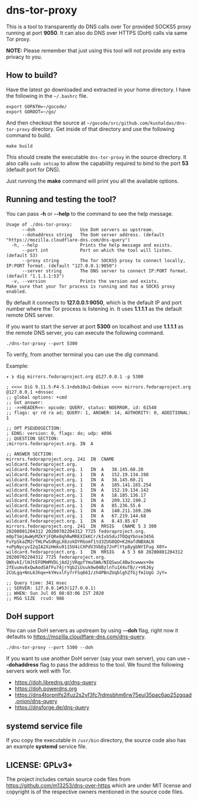 # dns-tor-proxy

This is a tool to transparently do DNS calls over Tor provided SOCKS5 proxy
running at port **9050**. It can also do DNS over HTTPS (DoH) calls via same
Tor proxy.

**NOTE:** Please remember that just using this tool will not provide any extra privacy to you.


## How to build?

Have the latest *go* downloaded and extracted in your home directory. I have
the following in the `~/.bashrc` file.

```
export GOPATH=~/gocode/
export GOROOT=~/go/
```

And then checkout the source at
`~/gocode/src/github.com/kushaldas/dns-tor-proxy` directory. Get inside of that
directory and use the following command to build.

```
make build
```

This should create the executable `dns-tor-proxy` in the source directory. It
also calls `sudo setcap` to allow the capability required to bind to the port
**53** (default port for DNS).

Just running the **make** command will print you all the available options.


## Running and testing the tool?

You can pass **-h** or **--help** to the command to see the help message.

```
Usage of ./dns-tor-proxy:
      --doh                 Use DoH servers as upstream.
      --dohaddress string   The DoH server address. (default "https://mozilla.cloudflare-dns.com/dns-query")
  -h, --help                Prints the help message and exists.
      --port int            Port on which the tool will listen. (default 53)
      --proxy string        The Tor SOCKS5 proxy to connect locally, IP:PORT format. (default "127.0.0.1:9050")
      --server string       The DNS server to connect IP:PORT format. (default "1.1.1.1:53")
  -v, --version             Prints the version and exists.
Make sure that your Tor process is running and has a SOCKS proxy enabled.
```

By default it connects to **127.0.0.1:9050**, which is the default IP and port
number where the Tor process is listening in. It uses **1.1.1.1** as the
default remote DNS server.

If you want to start the server at port **5300** on localhost and use
**1.1.1.1** as the remote DNS server, you can execute the following command.

```
./dns-tor-proxy --port 5300
```

To verify, from another terminal you can use the *dig* command.

Example:

```
✦ ❯ dig mirrors.fedoraproject.org @127.0.0.1 -p 5300

; <<>> DiG 9.11.5-P4-5.1+deb10u1-Debian <<>> mirrors.fedoraproject.org @127.0.0.1 +dnssec
;; global options: +cmd
;; Got answer:
;; ->>HEADER<<- opcode: QUERY, status: NOERROR, id: 61548
;; flags: qr rd ra ad; QUERY: 1, ANSWER: 14, AUTHORITY: 0, ADDITIONAL: 1

;; OPT PSEUDOSECTION:
; EDNS: version: 0, flags: do; udp: 4096
;; QUESTION SECTION:
;mirrors.fedoraproject.org.	IN	A

;; ANSWER SECTION:
mirrors.fedoraproject.org. 241	IN	CNAME	wildcard.fedoraproject.org.
wildcard.fedoraproject.org. 1	IN	A	38.145.60.20
wildcard.fedoraproject.org. 1	IN	A	152.19.134.198
wildcard.fedoraproject.org. 1	IN	A	38.145.60.21
wildcard.fedoraproject.org. 1	IN	A	185.141.165.254
wildcard.fedoraproject.org. 1	IN	A	152.19.134.142
wildcard.fedoraproject.org. 1	IN	A	18.185.136.17
wildcard.fedoraproject.org. 1	IN	A	209.132.190.2
wildcard.fedoraproject.org. 1	IN	A	85.236.55.6
wildcard.fedoraproject.org. 1	IN	A	140.211.169.206
wildcard.fedoraproject.org. 1	IN	A	67.219.144.68
wildcard.fedoraproject.org. 1	IN	A	8.43.85.67
mirrors.fedoraproject.org. 241	IN	RRSIG	CNAME 5 3 300 20200801204312 20200702204312 7725 fedoraproject.org. m0pTSmjAwWyMZkYjFQRe0qhRwMREXIkKCr/kIvb5duJTOQqYbnse3456 FuYpSkaZM2rTHLPwSdKgLX8zokDYRGomf1td3ZUG0QO+K2HafdNBXALN +oPpNycyvI2qIA2XzHmku9115U4iCXPdV3VbEg7JnPlYtp8ygbNYIFug X0Y=
wildcard.fedoraproject.org. 1	IN	RRSIG	A 5 3 60 20200801204312 20200702204312 7725 fedoraproject.org. QWXvkI/lHJtEFOMmMVDLjAd2jVRqpfYmu5WA/NIQSwuC4Bw3cwwwx+Oe 2fEuumv8xQwAodSAfFu74jrYqb2iUsuk9w04BzlnTu1X4uTB//+V6J6y 2CULgq+NnL63hqe+kYHvxlFy7rFSq66I/zh4PBnZUqblghZfGjfm1UgG JyY=

;; Query time: 341 msec
;; SERVER: 127.0.0.1#53(127.0.0.1)
;; WHEN: Sun Jul 05 08:03:06 IST 2020
;; MSG SIZE  rcvd: 986
```


## DoH support

You can use DoH servers as upstream by using **--doh** flag, right now it defaults to <https://mozilla.cloudflare-dns.com/dns-query>.

```
./dns-tor-proxy --port 5300 --doh
```

If you want to use another DoH server (say your own server), you can use **--dohaddress** flag to pass the address to the tool.
We found the following servers work well with Tor.

- https://doh.libredns.gr/dns-query
- https://doh.powerdns.org
- https://dns4torpnlfs2ifuz2s2yf3fc7rdmsbhm6rw75euj35pac6ap25zgqad.onion/dns-query
- https://dnsforge.de/dns-query

## systemd service file

If you copy the executable in `/usr/bin` directory, the source code also has an
example **systemd** service file.


## LICENSE:   GPLv3+

The project includes certain source code files from
<https://github.com/m13253/dns-over-https> which are under MIT license and
copyright is of the respective owners mentioned in the source code files.

